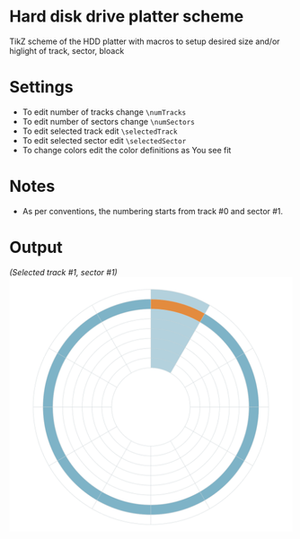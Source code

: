 # Hard disk drive platter scheme
TikZ scheme of the HDD platter with macros to setup desired size and/or higlight of track, sector, bloack

# Settings

- To edit number of tracks change `\numTracks`
- To edit number of sectors change `\numSectors`
- To edit selected track edit `\selectedTrack`
- To edit selected sector edit `\selectedSector`
- To change colors edit the color definitions as You see fit

# Notes

- As per conventions, the numbering starts from track #0 and sector #1.

# Output
_(Selected track #1, sector #1)_
![alt text](hdd.png)
